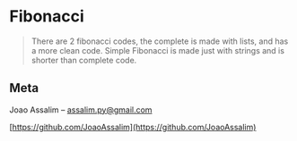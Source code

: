 # Fibonacci
>There are 2 fibonacci codes, the complete is made with lists, and has a more clean code.
>Simple Fibonacci is made just with strings and is shorter than complete code.

## Meta

Joao Assalim – assalim.py@gmail.com

[https://github.com/JoaoAssalim](https://github.com/JoaoAssalim)

<!-- Markdown link & img dfn's -->
[travis-image]: https://img.shields.io/travis/dbader/node-datadog-metrics/master.svg?style=flat-square
[travis-url]: https://travis-ci.org/dbader/node-datadog-metrics
